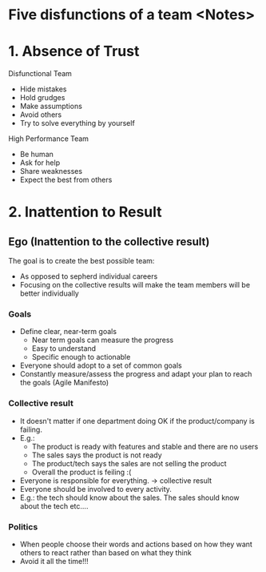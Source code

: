 # Five disfunctions of a team \<Notes\>

# 1. Absence of Trust
Disfunctional Team
* Hide mistakes
* Hold grudges
* Make assumptions
* Avoid others
* Try to solve everything by yourself

High Performance Team
* Be human
* Ask for help
* Share weaknesses
* Expect the best from others

# 2. Inattention to Result

## Ego (Inattention to the collective result)

The goal is to create the best possible team:
* As opposed to sepherd individual careers
* Focusing on the collective results will make the team members will be better individually

### Goals 

* Define clear, near-term goals
  * Near term goals can measure the progress
  * Easy to understand
  * Specific enough to actionable
* Everyone should adopt to a set of common goals
* Constantly measure/assess the progress and adapt your plan to reach the goals (Agile Manifesto)

### Collective result 

* It doesn't matter if one department doing OK if the product/company is failing.
* E.g.:
  * The product is ready with features and stable and there are no users
  * The sales says the product is not ready
  * The product/tech says the sales are not selling the product
  * Overall the product is feiling :(
* Everyone is responsible for everything. -> collective result
* Everyone should be involved to every activity.
*  E.g.: the tech should know about the sales. The sales should know about the tech etc....

### Politics
* When people choose their words and actions based on how they want others to react rather than based on what they think
* Avoid it all the time!!!

